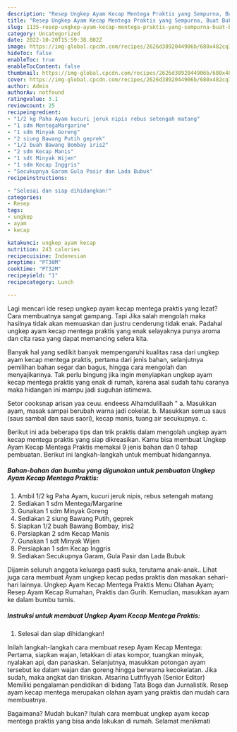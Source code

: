 ```yaml
---
description: "Resep Ungkep Ayam Kecap Mentega Praktis yang Sempurna, Buat Buka Puasa Menggugah Selera"
title: "Resep Ungkep Ayam Kecap Mentega Praktis yang Sempurna, Buat Buka Puasa Menggugah Selera"
slug: 1135-resep-ungkep-ayam-kecap-mentega-praktis-yang-sempurna-buat-buka-puasa-menggugah-selera
category: Uncategorized
date: 2022-10-20T15:59:38.802Z
image: https://img-global.cpcdn.com/recipes/2626d3892044906b/680x482cq70/ungkep-ayam-kecap-mentega-praktis-foto-resep-utama.jpg
hideToc: false
enableToc: true
enableTocContent: false
thumbnail: https://img-global.cpcdn.com/recipes/2626d3892044906b/680x482cq70/ungkep-ayam-kecap-mentega-praktis-foto-resep-utama.jpg
cover: https://img-global.cpcdn.com/recipes/2626d3892044906b/680x482cq70/ungkep-ayam-kecap-mentega-praktis-foto-resep-utama.jpg
author: Admin
authorAv: notfound
ratingvalue: 3.1
reviewcount: 25
recipeingredient:
- "1/2 kg Paha Ayam kucuri jeruk nipis rebus setengah matang"
- "1 sdm MentegaMargarine"
- "1 sdm Minyak Goreng"
- "2 siung Bawang Putih geprek"
- "1/2 buah Bawang Bombay iris2"
- "2 sdm Kecap Manis"
- "1 sdt Minyak Wijen"
- "1 sdm Kecap Inggris"
- "Secukupnya Garam Gula Pasir dan Lada Bubuk"
recipeinstructions:

- "Selesai dan siap dihidangkan!"
categories:
- Resep
tags:
- ungkep
- ayam
- kecap

katakunci: ungkep ayam kecap 
nutrition: 243 calories
recipecuisine: Indonesian
preptime: "PT30M"
cooktime: "PT32M"
recipeyield: "1"
recipecategory: Lunch

---
```



Lagi mencari ide resep ungkep ayam kecap mentega praktis yang lezat? Cara membuatnya sangat gampang. Tapi Jika salah mengolah maka hasilnya tidak akan memuaskan dan justru cenderung tidak enak. Padahal ungkep ayam kecap mentega praktis yang enak selayaknya punya aroma dan cita rasa yang dapat memancing selera kita.


Banyak hal yang sedikit banyak mempengaruhi kualitas rasa dari ungkep ayam kecap mentega praktis, pertama dari jenis bahan, selanjutnya pemilihan bahan segar dan bagus, hingga cara mengolah dan menyajikannya. Tak perlu bingung jika ingin menyiapkan ungkep ayam kecap mentega praktis yang enak di rumah, karena asal sudah tahu caranya maka hidangan ini mampu jadi suguhan istimewa.

Setor cooksnap arisan yaa ceuu. endeess Alhamdulillaah &#34; a. Masukkan ayam, masak sampai berubah warna jadi cokelat. b. Masukkan semua saus (saus sambal dan saus saori), kecap manis, tuang air secukupnya. c.


Berikut ini ada beberapa tips dan trik praktis dalam mengolah ungkep ayam kecap mentega praktis yang siap dikreasikan. Kamu bisa membuat Ungkep Ayam Kecap Mentega Praktis memakai 9 jenis bahan dan 0 tahap pembuatan. Berikut ini langkah-langkah untuk membuat hidangannya.

<!--inarticleads1-->

##### Bahan-bahan dan bumbu yang digunakan untuk pembuatan Ungkep Ayam Kecap Mentega Praktis:

1. Ambil 1/2 kg Paha Ayam, kucuri jeruk nipis, rebus setengah matang
1. Sediakan 1 sdm Mentega/Margarine
1. Gunakan 1 sdm Minyak Goreng
1. Sediakan 2 siung Bawang Putih, geprek
1. Siapkan 1/2 buah Bawang Bombay, iris2
1. Persiapkan 2 sdm Kecap Manis
1. Gunakan 1 sdt Minyak Wijen
1. Persiapkan 1 sdm Kecap Inggris
1. Sediakan Secukupnya Garam, Gula Pasir dan Lada Bubuk


Dijamin seluruh anggota keluarga pasti suka, terutama anak-anak.. Lihat juga cara membuat Ayam ungkep kecap pedas praktis dan masakan sehari-hari lainnya. Ungkep Ayam Kecap Mentega Praktis Menu Olahan Ayam; Resep Ayam Kecap Rumahan, Praktis dan Gurih. Kemudian, masukkan ayam ke dalam bumbu tumis. 

<!--inarticleads2-->

##### Instruksi untuk membuat Ungkep Ayam Kecap Mentega Praktis:


1. Selesai dan siap dihidangkan!

Inilah langkah-langkah cara membuat resep Ayam Kecap Mentega: Pertama, siapkan wajan, letakkan di atas kompor, tuangkan minyak, nyalakan api, dan panaskan. Selanjutnya, masukkan potongan ayam tersebut ke dalam wajan dan goreng hingga berwarna kecokelatan. Jika sudah, maka angkat dan tiriskan. Atsarina Luthfiyyah (Senior Editor) Memiliki pengalaman pendidikan di bidang Tata Boga dan Jurnalistik. Resep ayam kecap mentega merupakan olahan ayam yang praktis dan mudah cara membuatnya. 

Bagaimana? Mudah bukan? Itulah cara membuat ungkep ayam kecap mentega praktis yang bisa anda lakukan di rumah. Selamat menikmati
